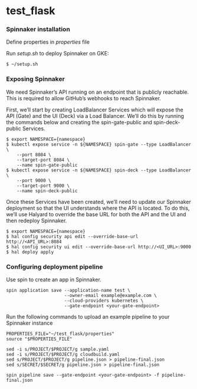 # test_flask
### Spinnaker installation
Define properties in *properties* file

Run *setup.sh* to deploy Spinnaker on GKE:
```
$ ~/setup.sh
```
### Exposing Spinnaker 
We need Spinnaker’s API running on an endpoint that is publicly reachable. This is required to allow GitHub’s webhooks to reach Spinnaker.

First, we’ll start by creating LoadBalancer Services which will expose the API (Gate) and the UI (Deck) via a Load Balancer. We’ll do this by running the commands below and creating the spin-gate-public and spin-deck-public Services.
```
$ export NAMESPACE={namespace}
$ kubectl expose service -n ${NAMESPACE} spin-gate --type LoadBalancer \
	--port 8084 \
	--target-port 8084 \
	--name spin-gate-public
$ kubectl expose service -n ${NAMESPACE} spin-deck --type LoadBalancer \
	--port 9000 \
	--target-port 9000 \
	--name spin-deck-public
  ```
Once these Services have been created, we’ll need to update our Spinnaker deployment so that the UI understands where the API is located. To do this, we’ll use Halyard to override the base URL for both the API and the UI and then redeploy Spinnaker.
 ```
$ export NAMESPACE={namespace}
$ hal config security api edit --override-base-url http://<API_URL>:8084
$ hal config security ui edit --override-base-url http://<UI_URL>:9000
$ hal deploy apply
  ```
### Configuring deployment pipeline
Use spin to create an app in Spinnaker.
```
spin application save --application-name test \
                      --owner-email example@example.com \
                      --cloud-providers kubernetes \
                      --gate-endpoint <your-gate-endpoint>
```
Run the following commands to upload an example pipeline to your Spinnaker instance
```
PROPERTIES_FILE="~/test_flask/properties"
source "$PROPERTIES_FILE"

sed -i s/PROJECT/$PROJECT/g sample.yaml
sed -i s/PROJECT/$PROJECT/g cloudbuild.yaml
sed s/PROJECT/$PROJECT/g pipeline.json > pipeline-final.json
sed s/SECRET/$SECRET/g pipeline.json > pipeline-final.json

spin pipeline save --gate-endpoint <your-gate-endpoint> -f pipeline-final.json
```
